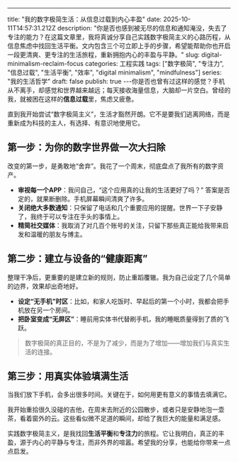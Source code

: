 ---
title: "我的数字极简生活：从信息过载到内心丰盈"
date: 2025-10-11T14:57:31.212Z
description: "你是否也感到被无尽的信息和通知淹没，失去了专注的能力？在这篇文章里，我将真诚分享自己实践数字极简主义的心路历程，从信息焦虑中找回生活平衡。文内包含三个可立即上手的步骤，希望能帮助你也开启一段更清爽、更专注的生活旅程，重新拥抱内心的丰盈与平静。"
slug: digital-minimalism-reclaim-focus
categories: 工程实践
tags: ["数字极简", "专注力", "信息过载", "生活平衡", "效率", "digital minimalism", "mindfulness"]
series: "我的生活哲学"
draft: false
publish: true
---你是否也曾有过这样的感觉？手机从不离手，却感觉和世界越来越远；每天接收海量信息，大脑却一片空白。曾经的我，就被困在这样的**信息过载**里，焦虑又疲惫。

直到我开始尝试“数字极简主义”，生活才豁然开朗。它不是要我们逃离网络，而是重新成为科技的主人，有选择、有意识地使用它。

## 第一步：为你的数字世界做一次大扫除

改变的第一步，是勇敢地“舍弃”。我花了一个周末，彻底盘点了我所有的数字资产。

- **审视每一个APP**：我问自己，“这个应用真的让我的生活更好了吗？” 答案是否定的，就果断删除。手机屏幕瞬间清爽了许多。
- **关闭绝大多数通知**：只保留了电话和几个重要应用的提醒。世界一下子安静了，我终于可以专注在手头的事情上。
- **精简社交媒体**：我取消了对几百个账号的关注，只留下那些真正能给我带来启发和温暖的朋友与博主。

## 第二步：建立与设备的“健康距离”

整理干净后，更重要的是建立新的规则，防止重蹈覆辙。我为自己设定了几个简单的边界，效果却出奇地好。

- **设定“无手机”时区**：比如，和家人吃饭时、早起后的第一个小时，我都会把手机放在另一个房间。
- **把卧室变成“无屏区”**：睡前用实体书代替刷手机，我的睡眠质量得到了质的飞跃。

> 数字极简的真正目的，不是为了减少，而是为了增加——增加我们与真实生活的连接。

## 第三步：用真实体验填满生活

当我们放下手机，会多出很多时间。关键在于，如何用更有意义的事情去填满它。

我开始重拾很久没碰的吉他，在周末去附近的公园散步，或者只是安静地泡一壶茶，看着窗外的云。这些看似微不足道的瞬间，却给了我巨大的能量和满足感。

实践数字极简主义，是我找回**生活平衡**和**专注力**的旅程。它让我明白，真正的丰盈，源于内心的平静与专注，而非外界的喧嚣。希望我的分享，也能给你带来一点点启发。

